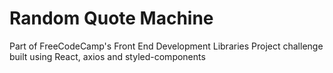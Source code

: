 # Random Quote Machine

Part of FreeCodeCamp's Front End Development Libraries Project challenge built using
React, axios and styled-components
